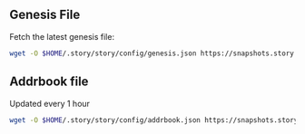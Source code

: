 ## Genesis File 
Fetch the latest genesis file:
```bash
wget -O $HOME/.story/story/config/genesis.json https://snapshots.story.posthuman.digital/genesis.json
```
## Addrbook file
Updated every 1 hour

```bash
wget -O $HOME/.story/story/config/addrbook.json https://snapshots.story.posthuman.digital/addrbook.json
```
